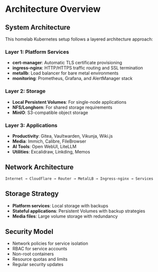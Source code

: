 # Architecture Overview

## System Architecture

This homelab Kubernetes setup follows a layered architecture approach:

### Layer 1: Platform Services
- **cert-manager**: Automatic TLS certificate provisioning
- **ingress-nginx**: HTTP/HTTPS traffic routing and SSL termination
- **metallb**: Load balancer for bare metal environments
- **monitoring**: Prometheus, Grafana, and AlertManager stack

### Layer 2: Storage
- **Local Persistent Volumes**: For single-node applications
- **NFS/Longhorn**: For shared storage requirements
- **MinIO**: S3-compatible object storage

### Layer 3: Applications
- **Productivity**: Gitea, Vaultwarden, Vikunja, Wiki.js
- **Media**: Immich, Calibre, FileBrowser
- **AI Tools**: Open WebUI, LiteLLM
- **Utilities**: Excalidraw, Linkding, Memos

## Network Architecture

```
Internet → Cloudflare → Router → MetalLB → Ingress-nginx → Services
```

## Storage Strategy

- **Platform services**: Local storage with backups
- **Stateful applications**: Persistent Volumes with backup strategies
- **Media files**: Large volume storage with redundancy

## Security Model

- Network policies for service isolation
- RBAC for service accounts
- Non-root containers
- Resource quotas and limits
- Regular security updates
